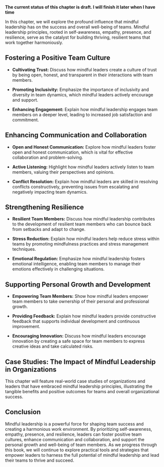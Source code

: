 **The current status of this chapter is draft. I will finish it later when I have time**

In this chapter, we will explore the profound influence that mindful leadership has on the success and overall well-being of teams. Mindful leadership principles, rooted in self-awareness, empathy, presence, and resilience, serve as the catalyst for building thriving, resilient teams that work together harmoniously.

Fostering a Positive Team Culture
---------------------------------

* **Cultivating Trust:** Discuss how mindful leaders create a culture of trust by being open, honest, and transparent in their interactions with team members.

* **Promoting Inclusivity:** Emphasize the importance of inclusivity and diversity in team dynamics, which mindful leaders actively encourage and support.

* **Enhancing Engagement:** Explain how mindful leadership engages team members on a deeper level, leading to increased job satisfaction and commitment.

Enhancing Communication and Collaboration
-----------------------------------------

* **Open and Honest Communication:** Explore how mindful leaders foster open and honest communication, which is vital for effective collaboration and problem-solving.

* **Active Listening:** Highlight how mindful leaders actively listen to team members, valuing their perspectives and opinions.

* **Conflict Resolution:** Explain how mindful leaders are skilled in resolving conflicts constructively, preventing issues from escalating and negatively impacting team dynamics.

Strengthening Resilience
------------------------

* **Resilient Team Members:** Discuss how mindful leadership contributes to the development of resilient team members who can bounce back from setbacks and adapt to change.

* **Stress Reduction:** Explain how mindful leaders help reduce stress within teams by promoting mindfulness practices and stress management techniques.

* **Emotional Regulation:** Emphasize how mindful leadership fosters emotional intelligence, enabling team members to manage their emotions effectively in challenging situations.

Supporting Personal Growth and Development
------------------------------------------

* **Empowering Team Members:** Show how mindful leaders empower team members to take ownership of their personal and professional growth.

* **Providing Feedback:** Explain how mindful leaders provide constructive feedback that supports individual development and continuous improvement.

* **Encouraging Innovation:** Discuss how mindful leaders encourage innovation by creating a safe space for team members to express creative ideas and take calculated risks.

Case Studies: The Impact of Mindful Leadership in Organizations
---------------------------------------------------------------

This chapter will feature real-world case studies of organizations and leaders that have embraced mindful leadership principles, illustrating the tangible benefits and positive outcomes for teams and overall organizational success.

Conclusion
----------

Mindful leadership is a powerful force for shaping team success and creating a harmonious work environment. By prioritizing self-awareness, empathy, presence, and resilience, leaders can foster positive team cultures, enhance communication and collaboration, and support the personal growth and well-being of team members. As we progress through this book, we will continue to explore practical tools and strategies that empower leaders to harness the full potential of mindful leadership and lead their teams to thrive and succeed.
